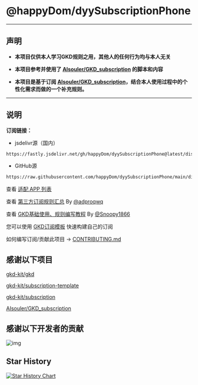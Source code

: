 # @happyDom/dyySubscriptionPhone

---

## 声明

- **本项目仅供本人学习GKD规则之用，其他人的任何行为均与本人无关**

- **本项目参考并使用了 [AIsouler/GKD_subscription](https://github.com/AIsouler/GKD_subscription) 的脚本和内容**

- **本项目是基于订阅 [AIsouler/GKD_subscription](https://raw.githubusercontent.com/AIsouler/GKD_subscription/main/dist/AIsouler_gkd.json5)，结合本人使用过程中的个性化需求而做的一个补充规则。**

---

## 说明

**订阅链接：**

- jsdelivr源（国内）

```txt
https://fastly.jsdelivr.net/gh/happyDom/dyySubscriptionPhone@latest/dist/gkd.json5
```

- GitHub源

```txt
https://raw.githubusercontent.com/happyDom/dyySubscriptionPhone/main/dist/gkd.json5
```

查看 [适配 APP 列表](./dist/README.md)

查看 [第三方订阅规则汇总](https://github.com/Adpro-Team/GKD_THS_List) By [@adproqwq](https://github.com/adproqwq)

查看 [GKD基础使用、规则编写教程](https://github.com/Snoopy1866/blogs/tree/main/software/gkd) By [@Snoopy1866](https://github.com/Snoopy1866)

您可以使用 [GKD订阅模板](https://github.com/gkd-kit/subscription-template) 快速构建自己的订阅

如何编写订阅/贡献此项目 -> [CONTRIBUTING.md](./CONTRIBUTING.md)


## 感谢以下项目

[gkd-kit/gkd](https://github.com/gkd-kit/gkd)

[gkd-kit/subscription-template](https://github.com/gkd-kit/subscription-template/tree/main)

[gkd-kit/subscription](https://github.com/gkd-kit/subscription)

[AIsouler/GKD_subscription](https://github.com/AIsouler/GKD_subscription)

## 感谢以下开发者的贡献

![img](https://contrib.rocks/image?repo=happyDom/dyySubscription&_v=0)

## Star History

[![Star History Chart](https://api.star-history.com/svg?repos=happyDom/dyySubscription&type=Date)](https://star-history.com/#happyDom/dyySubscription&Date)
